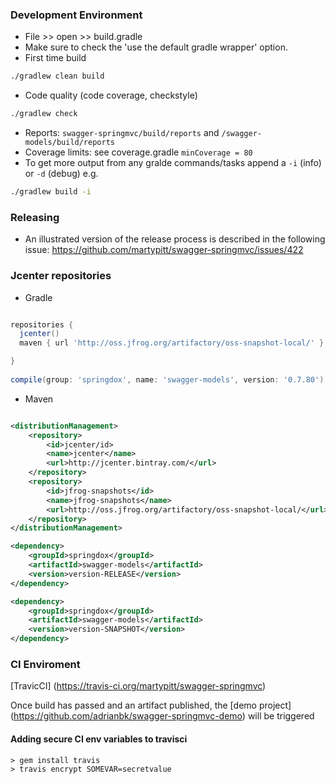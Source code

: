 ### Development Environment

- File >> open >> build.gradle
- Make sure to check the 'use the default gradle wrapper' option.
- First time build

```bash
./gradlew clean build

```

- Code quality (code coverage, checkstyle)

```bash
./gradlew check
```
- Reports: `swagger-springmvc/build/reports` and `/swagger-models/build/reports`
- Coverage limits: see coverage.gradle `minCoverage = 80` 
- To get more output from any gralde commands/tasks append a `-i` (info) or `-d` (debug) e.g.
```bash
./gradlew build -i

```

### Releasing
- An illustrated version of the release process is described in the following issue: https://github.com/martypitt/swagger-springmvc/issues/422

### Jcenter repositories

- Gradle
```groovy

repositories {
  jcenter()
  maven { url 'http://oss.jfrog.org/artifactory/oss-snapshot-local/' }

}
 
compile(group: 'springdox', name: 'swagger-models', version: '0.7.80')

```

- Maven

```xml

<distributionManagement>
    <repository>
        <id>jcenter/id>
        <name>jcenter</name>
        <url>http://jcenter.bintray.com/</url>
    </repository>
    <repository>
        <id>jfrog-snapshots</id>
        <name>jfrog-snapshots</name>
        <url>http://oss.jfrog.org/artifactory/oss-snapshot-local/</url>
    </repository>
</distributionManagement>

<dependency>
    <groupId>springdox</groupId>
    <artifactId>swagger-models</artifactId>
    <version>version-RELEASE</version>
</dependency>

<dependency>
    <groupId>springdox</groupId>
    <artifactId>swagger-models</artifactId>
    <version>version-SNAPSHOT</version>
</dependency>

```

### CI Enviroment

[TravicCI] (https://travis-ci.org/martypitt/swagger-springmvc)

Once build has passed and an artifact published, the [demo project] (https://github.com/adrianbk/swagger-springmvc-demo) will be triggered

#### Adding secure CI env variables to travisci
```
> gem install travis
> travis encrypt SOMEVAR=secretvalue

```
